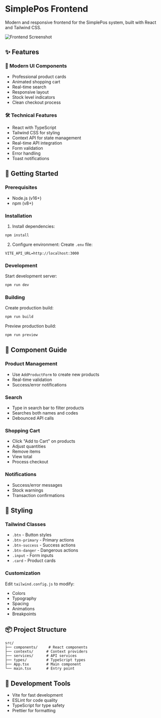 # SimplePos Frontend

Modern and responsive frontend for the SimplePos system, built with React and Tailwind CSS.

![Frontend Screenshot](https://images.pexels.com/photos/7621138/pexels-photo-7621138.jpeg?auto=compress&cs=tinysrgb&w=1260&h=750&dpr=2)

## ✨ Features

### 🎨 Modern UI Components
- Professional product cards
- Animated shopping cart
- Real-time search
- Responsive layout
- Stock level indicators
- Clean checkout process

### 🛠️ Technical Features
- React with TypeScript
- Tailwind CSS for styling
- Context API for state management
- Real-time API integration
- Form validation
- Error handling
- Toast notifications

## 🚀 Getting Started

### Prerequisites
- Node.js (v16+)
- npm (v8+)

### Installation

1. Install dependencies:
```bash
npm install
```

2. Configure environment:
Create `.env` file:
```env
VITE_API_URL=http://localhost:3000
```

### Development

Start development server:
```bash
npm run dev
```

### Building

Create production build:
```bash
npm run build
```

Preview production build:
```bash
npm run preview
```

## 📱 Component Guide

### Product Management
- Use `AddProductForm` to create new products
- Real-time validation
- Success/error notifications

### Search
- Type in search bar to filter products
- Searches both names and codes
- Debounced API calls

### Shopping Cart
- Click "Add to Cart" on products
- Adjust quantities
- Remove items
- View total
- Process checkout

### Notifications
- Success/error messages
- Stock warnings
- Transaction confirmations

## 🎨 Styling

### Tailwind Classes
- `.btn` - Button styles
- `.btn-primary` - Primary actions
- `.btn-success` - Success actions
- `.btn-danger` - Dangerous actions
- `.input` - Form inputs
- `.card` - Product cards

### Customization
Edit `tailwind.config.js` to modify:
- Colors
- Typography
- Spacing
- Animations
- Breakpoints

## 📦 Project Structure

```
src/
├── components/     # React components
├── contexts/      # Context providers
├── services/      # API services
├── types/         # TypeScript types
├── App.tsx        # Main component
└── main.tsx       # Entry point
```

## 🔧 Development Tools

- Vite for fast development
- ESLint for code quality
- TypeScript for type safety
- Prettier for formatting
